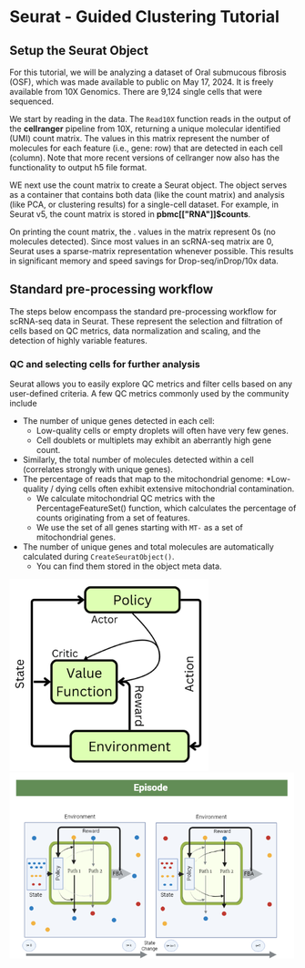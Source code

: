 # Seurat - Guided Clustering Tutorial

## Setup the Seurat Object
For this tutorial, we will be analyzing a dataset of Oral submucous fibrosis (OSF), which was made available to public on May 17, 2024. It is freely available from 10X Genomics. There are 9,124 single cells that were sequenced.

We start by reading in the data. The `Read10X` function reads in the output of the **cellranger** pipeline from 10X, returning a unique molecular identified (UMI) count matrix. The values in this matrix represent the number of molecules for each feature (i.e., gene: row) that are detected in each cell (column). Note that more recent versions of cellranger now also has the functionality to output h5 file format.

WE next use the count matrix to create a Seurat object. The object serves as a container that contains both data (like the count matrix) and analysis (like PCA, or clustering results) for a single-cell dataset. For example, in Seurat v5, the count matrix is stored in **pbmc[["RNA"]]$counts**.

On printing the count matrix, the . values in the matrix represent 0s (no molecules detected). Since most values in an scRNA-seq matrix are 0, Seurat uses a sparse-matrix representation whenever possible. This results in significant memory and speed savings for Drop-seq/inDrop/10x data.

## Standard pre-processing workflow
The steps below encompass the standard pre-processing workflow for scRNA-seq data in Seurat. These represent the selection and filtration of cells based on QC metrics, data normalization and scaling, and the detection of highly variable features.

### QC and selecting cells for further analysis
Seurat allows you to easily explore QC metrics and filter cells based on any user-defined criteria. A few QC metrics commonly used by the community include

* The number of unique genes detected in each cell:
    * Low-quality cells or empty droplets will often have very few genes.
    * Cell doublets or multiplets may exhibit an aberrantly high gene count.
* Similarly, the total number of molecules detected within a cell (correlates strongly with unique genes).
* The percentage of reads that map to the mitochondrial genome:
    *Low-quality / dying cells often exhibit extensive mitochondrial contamination.
    * We calculate mitochondrial QC metrics with the PercentageFeatureSet() function, which calculates the percentage of counts originating from a set of features.
    * We use the set of all genes starting with `MT-` as a set of mitochondrial genes.
* The number of unique genes and total molecules are automatically calculated during `CreateSeuratObject()`.
    * You can find them stored in the object meta data.

<img src="https://github.com/anshul-2010/Computational-Systems-Biology/blob/main/images/display/Actor_Critic.png" alt="Actor Critic model" width="350"/>



<img src="https://github.com/anshul-2010/Computational-Systems-Biology/blob/main/images/display/RL-dFBA.png" alt="RL-dFBA working" width="500"/>